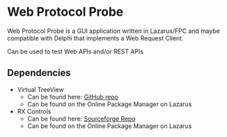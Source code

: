 # Web Protocol Probe

Web Protocol Probe is a GUI application written in Lazarus/FPC and maybe compatible with Delphi that implements a Web Request Client.

Can be used to test Web APIs and/or REST APIs

## Dependencies

* Virtual TreeView 
   * Can be found here: [GitHub repo](https://github.com/JAM-Software/Virtual-TreeView)
   * Can be found on the Online Package Manager on Lazarus
* RX Controls
   * Can be found here: [Sourceforge Repo](https://svn.code.sf.net/p/lazarus-ccr/svn/components/rx)
   * Can be found on the Online Package Manager on Lazarus
